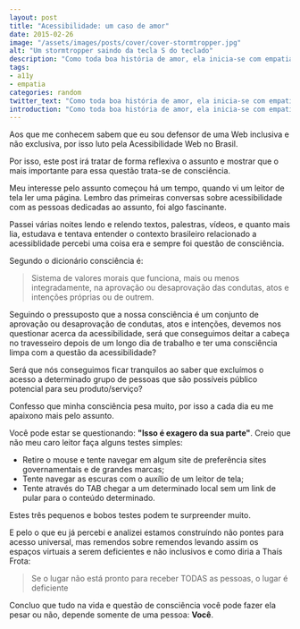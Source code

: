 ```yaml
---
layout: post
title: "Acessibilidade: um caso de amor"
date: 2015-02-26
image: "/assets/images/posts/cover/cover-stormtropper.jpg"
alt: "Um stormtropper saindo da tecla S do teclado"
description: "Como toda boa história de amor, ela inicia-se com empatia e aproximidade entre as partes. Conto um pouco como tive contado com a acessibilidade web e meus motivos por defender essa bandeira."
tags:
- a11y
- empatia
categories: random
twitter_text: "Como toda boa história de amor, ela inicia-se com empatia e aproximidade entre as partes. Conto um pouco como tive contado com a acessibilidade web e meus motivos por defender essa bandeira."
introduction: "Como toda boa história de amor, ela inicia-se com empatia e aproximidade entre as partes. Conto um pouco como tive contado com a acessibilidade web e meus motivos por defender essa bandeira."
---
```


Aos que me conhecem sabem que eu sou defensor de uma Web inclusiva e não exclusiva, por isso luto pela Acessibilidade Web no Brasil.

Por isso, este post irá tratar de forma reflexiva o assunto e mostrar que o mais importante para essa questão trata-se de consciência.

Meu interesse pelo assunto começou há um tempo, quando vi um leitor de tela ler uma página. Lembro das primeiras conversas sobre acessibilidade com as pessoas dedicadas ao assunto, foi algo fascinante.

Passei várias noites lendo e relendo textos, palestras, vídeos, e quanto mais lia, estudava e tentava entender o contexto brasileiro relacionado a acessiblidade percebi uma coisa era e sempre foi questão de consciência.

Segundo o dicionário consciência é:

> Sistema de valores morais que funciona, mais ou menos integradamente, na aprovação ou desaprovação das condutas, atos e intenções próprias ou de outrem.

Seguindo o pressuposto que a nossa consciência é um conjunto de aprovação ou desaprovação de condutas, atos e intenções, devemos nos questionar acerca da acessibilidade, será que conseguimos deitar a cabeça no travesseiro depois de um longo dia de trabalho e ter uma consciência limpa com a questão da acessibilidade?

Será que nós conseguimos ficar tranquilos ao saber que excluímos o acesso a determinado grupo de pessoas que são possíveis público potencial para seu produto/serviço?

Confesso que minha consciência pesa muito, por isso a cada dia eu me apaixono mais pelo assunto.

Você pode estar se questionando: **"Isso é exagero da sua parte"**.
Creio que não meu caro leitor faça alguns testes simples:

- Retire o mouse e tente navegar em algum site de preferência sites governamentais e de grandes marcas;
- Tente navegar as escuras com o auxílio de um leitor de tela;
- Tente através do TAB chegar a um determinado local sem um link de pular para o conteúdo determinado.

Estes três pequenos e bobos testes podem te surpreender muito.

E pelo o que eu já percebi e analizei estamos construíndo não pontes para acesso universal, mas remendos sobre remendos levando assim os espaços virtuais a serem deficientes e não inclusivos e como diria a Thaís Frota:

> Se o lugar não está pronto para receber TODAS as pessoas, o lugar é deficiente

Concluo que tudo na vida e questão de consciência você pode fazer ela pesar ou não, depende somente de uma pessoa: **Você**.

